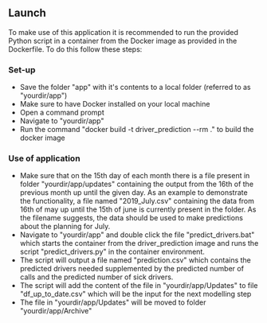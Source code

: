 ## Launch
To make use of this application it is recommended to run the provided Python script in a container from the Docker image as provided in the Dockerfile. To do this follow these steps:
### Set-up
* Save the folder "app" with it's contents to a local folder (referred to as "yourdir/app")
* Make sure to have Docker installed on your local machine
* Open a command prompt
* Navigate to "yourdir/app"
* Run the command "docker build -t driver_prediction --rm ." to build the docker image
### Use of application
* Make sure that on the 15th day of each month there is a file present in folder "yourdir/app/updates" containing the output from the 16th of the previous month up until the given day. As an example to demonstrate the functionality, a file named "2019_July.csv" containing the data from 16th of may up until the 15th of june is currently present in the folder. As the filename suggests, the data should be used to make predictions about the planning for July.
* Navigate to "yourdir/app" and double click the file "predict_drivers.bat" which starts the container from the driver_prediction image and runs the script "predict_drivers.py" in the container environment. 
* The script will output a file named "prediction.csv" which contains the predicted drivers needed supplemented by the predicted number of calls and the predicted number of sick drivers.
* The script will add the content of the file in "yourdir/app/Updates" to file "df_up_to_date.csv" which will be the input for the next modelling step
* The file in "yourdir/app/Updates" will be moved to folder "yourdir/app/Archive"
